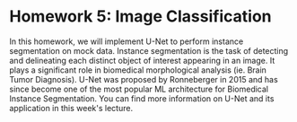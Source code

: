 # Homework 5: Image Classification

In this homework, we will implement U-Net to perform instance segmentation on mock data. Instance segmentation is the task of detecting and delineating each distinct object of interest appearing in an image. It plays a significant role in biomedical morphological analysis (ie. Brain Tumor Diagnosis). U-Net was proposed by Ronneberger in 2015 and has since become one of the most popular ML architecture for Biomedical Instance Segmentation. You can find more information on U-Net and its application in this week's lecture.
